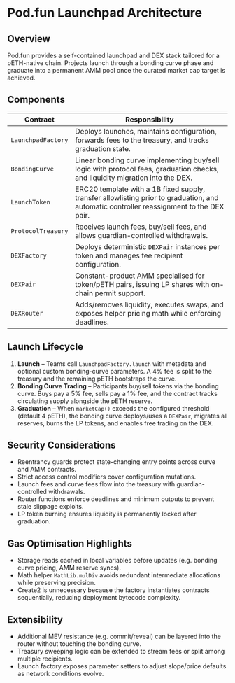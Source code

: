 # Pod.fun Launchpad Architecture

## Overview
Pod.fun provides a self-contained launchpad and DEX stack tailored for a pETH-native chain. Projects launch through a bonding curve phase and graduate into a permanent AMM pool once the curated market cap target is achieved.

## Components

| Contract | Responsibility |
| --- | --- |
| `LaunchpadFactory` | Deploys launches, maintains configuration, forwards fees to the treasury, and tracks graduation state. |
| `BondingCurve` | Linear bonding curve implementing buy/sell logic with protocol fees, graduation checks, and liquidity migration into the DEX. |
| `LaunchToken` | ERC20 template with a 1B fixed supply, transfer allowlisting prior to graduation, and automatic controller reassignment to the DEX pair. |
| `ProtocolTreasury` | Receives launch fees, buy/sell fees, and allows guardian-controlled withdrawals. |
| `DEXFactory` | Deploys deterministic `DEXPair` instances per token and manages fee recipient configuration. |
| `DEXPair` | Constant-product AMM specialised for token/pETH pairs, issuing LP shares with on-chain permit support. |
| `DEXRouter` | Adds/removes liquidity, executes swaps, and exposes helper pricing math while enforcing deadlines. |

## Launch Lifecycle

1. **Launch** – Teams call `LaunchpadFactory.launch` with metadata and optional custom bonding-curve parameters. A 4% fee is split to the treasury and the remaining pETH bootstraps the curve.
2. **Bonding Curve Trading** – Participants buy/sell tokens via the bonding curve. Buys pay a 5% fee, sells pay a 1% fee, and the contract tracks circulating supply alongside the pETH reserve.
3. **Graduation** – When `marketCap()` exceeds the configured threshold (default 4 pETH), the bonding curve deploys/uses a `DEXPair`, migrates all reserves, burns the LP tokens, and enables free trading on the DEX.

## Security Considerations

- Reentrancy guards protect state-changing entry points across curve and AMM contracts.
- Strict access control modifiers cover configuration mutations.
- Launch fees and curve fees flow into the treasury with guardian-controlled withdrawals.
- Router functions enforce deadlines and minimum outputs to prevent stale slippage exploits.
- LP token burning ensures liquidity is permanently locked after graduation.

## Gas Optimisation Highlights

- Storage reads cached in local variables before updates (e.g. bonding curve pricing, AMM reserve syncs).
- Math helper `MathLib.mulDiv` avoids redundant intermediate allocations while preserving precision.
- Create2 is unnecessary because the factory instantiates contracts sequentially, reducing deployment bytecode complexity.

## Extensibility

- Additional MEV resistance (e.g. commit/reveal) can be layered into the router without touching the bonding curve.
- Treasury sweeping logic can be extended to stream fees or split among multiple recipients.
- Launch factory exposes parameter setters to adjust slope/price defaults as network conditions evolve.
